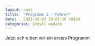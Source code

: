 ```yaml
---
layout: post
title:  "Programm 1 - Fahren"
date:   2023-03-03 19:05:16 +0100
categories: jekyll update
---
```


Jetzt schreiben wir ein erstes Programm